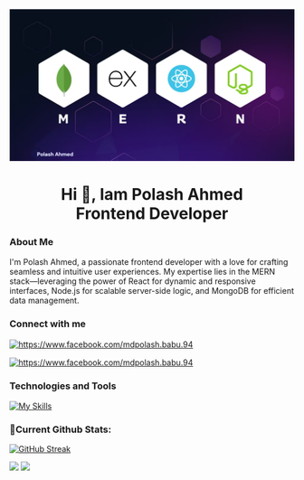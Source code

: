 ![Alt text](https://raw.githubusercontent.com/Ahmdpolash/AhmdPolash/main/assest/Screenshot_15.png)

<h1 align='center'>Hi 👋, Iam Polash Ahmed  <br/> Frontend Developer</h1>

### About Me

I'm Polash Ahmed, a passionate frontend developer with a love for crafting seamless and intuitive user experiences. My expertise lies in the MERN stack—leveraging the power of React for dynamic and responsive interfaces, Node.js for scalable server-side logic, and MongoDB for efficient data management.

### Connect with me

<p align="center">

<a href="https://fb.com/https://www.facebook.com/mdpolash.babu.94" target="blank"><img align="center" src="https://raw.githubusercontent.com/rahuldkjain/github-profile-readme-generator/master/src/images/icons/Social/facebook.svg" alt="https://www.facebook.com/mdpolash.babu.94" height="30" width="40" /></a>

<a href="[Title](https://www.facebook.com/mdpolash.babu.94)" target="blank"><img align="center" src="https://raw.githubusercontent.com/rahuldkjain/github-profile-readme-generator/master/src/images/icons/Social/facebook.svg" alt="https://www.facebook.com/mdpolash.babu.94" height="30" width="40" /></a>

</p>

### Technologies and Tools

[![My Skills](https://skillicons.dev/icons?i=html,css,tailwind,bootstrap,react,firebase,mongodb,nodejs,expressjs,figma,github,vite,vscode,mui)](https://skillicons.dev)

### 🚀Current Github Stats:

[![GitHub Streak](https://github-readme-streak-stats.herokuapp.com?user=Ahmdpolash&theme=shades-of-purple&card_width=870)](https://git.io/streak-stats)

<div>

![](http://github-profile-summary-cards.vercel.app/api/cards/repos-per-language?username=Ahmdpolash&theme=algolia)
![](http://github-profile-summary-cards.vercel.app/api/cards/stats?username=Ahmdpolash&theme=algolia)

</div>
